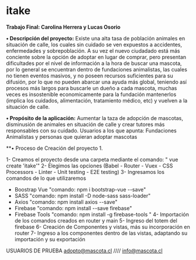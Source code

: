 # itake
**Trabajo Final: Carolina Herrera y Lucas Osorio**
 
**•	Descripción del proyecto:**
Existe una alta tasa de población animales en situación de calle, los cuales sin cuidado se ven expuestos a accidentes, enfermedades y sobrepoblación.
A su vez el nuevo ciudadado está más conciente sobre la opción de adoptar en lugar de comprar, pero presentan dificultades por el nivel de información a la hora de buscar una mascota, por lo general se encuentran dentro de fundaciones animalistas, las cuales no tienen eventos masivos, y no poseen recursos suficientes para su difusión, por lo que 
no pueden abarcar una ayuda más global, teniendo así procesos más largos para buscarle un dueño a cada mascota, muchas veces es insostenible economicamente para la fundación mantenerlos (implica los cuidados, alimentación, tratamiento médico, etc) y vuelven a la situación de calle. 

**•	Propósito de la aplicación:**
Aumentar la taza de adopción de mascotas, disminusión de animales en situación de calle y crear tutores más responsables con su cuidado.
	Usuarios a los que apunta:
 Fundaciones Animalistas y personas que quieran adoptar mascotas 
 
 **• Proceso de Creación del proyecto 
 1. 
 
1- Creamos el proyecto desde una carpeta mediante el comando: " vue create 'itake'"
2- Elegimos las opciones 
(Babel - Router - Vuex - CSS Processors - Linter - Unit testing - E2E testing)
3- Ingresamos los comandos de lo que utilizaremos 
- Boostrap Vue "comando: npm i bootstrap-vue --save"
- SASS "comando: npm install -D node-sass sass-loader"
- Axios "comando: npm install axios --save"
- Firebase "comando: npm install --save firebase"
- Firebase Tools "comando: npm install -g firebase-tools "
4- Importación de los comandos creados en router y main
5- Ingreso del totem del firebase 
6- Creación de Componentes y vistas, más su incorporación en router 
7- Ingreso a los componentes dentro de las vistas, adaptando su importación y su exportación 

USUARIOS DE PRUEBA
adopto@mascota.cl //// info@mascota.cl 
